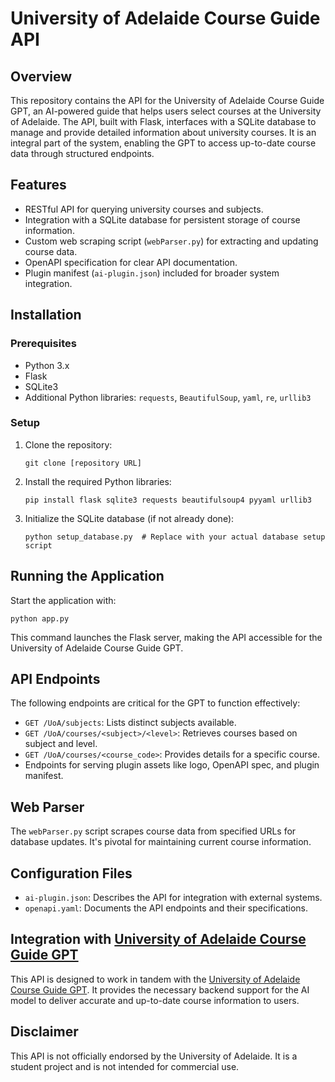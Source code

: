 # University of Adelaide Course Guide API

## Overview
This repository contains the API for the University of Adelaide Course Guide GPT, an AI-powered guide that helps users select courses at the University of Adelaide. The API, built with Flask, interfaces with a SQLite database to manage and provide detailed information about university courses. It is an integral part of the system, enabling the GPT to access up-to-date course data through structured endpoints.

## Features
- RESTful API for querying university courses and subjects.
- Integration with a SQLite database for persistent storage of course information.
- Custom web scraping script (`webParser.py`) for extracting and updating course data.
- OpenAPI specification for clear API documentation.
- Plugin manifest (`ai-plugin.json`) included for broader system integration.

## Installation

### Prerequisites
- Python 3.x
- Flask
- SQLite3
- Additional Python libraries: `requests`, `BeautifulSoup`, `yaml`, `re`, `urllib3`

### Setup
1. Clone the repository:
   ```
   git clone [repository URL]
   ```
2. Install the required Python libraries:
   ```
   pip install flask sqlite3 requests beautifulsoup4 pyyaml urllib3
   ```
3. Initialize the SQLite database (if not already done):
   ```
   python setup_database.py  # Replace with your actual database setup script
   ```

## Running the Application
Start the application with:
```
python app.py
```
This command launches the Flask server, making the API accessible for the University of Adelaide Course Guide GPT.

## API Endpoints
The following endpoints are critical for the GPT to function effectively:
- `GET /UoA/subjects`: Lists distinct subjects available.
- `GET /UoA/courses/<subject>/<level>`: Retrieves courses based on subject and level.
- `GET /UoA/courses/<course_code>`: Provides details for a specific course.
- Endpoints for serving plugin assets like logo, OpenAPI spec, and plugin manifest.

## Web Parser
The `webParser.py` script scrapes course data from specified URLs for database updates. It's pivotal for maintaining current course information.

## Configuration Files
- `ai-plugin.json`: Describes the API for integration with external systems.
- `openapi.yaml`: Documents the API endpoints and their specifications.

## Integration with [University of Adelaide Course Guide GPT](https://chat.openai.com/g/g-E2mWxfcoJ-university-of-adelaide-course-guide)
This API is designed to work in tandem with the [University of Adelaide Course Guide GPT](https://chat.openai.com/g/g-E2mWxfcoJ-university-of-adelaide-course-guide). It provides the necessary backend support for the AI model to deliver accurate and up-to-date course information to users.

## Disclaimer
This API is not officially endorsed by the University of Adelaide. It is a student project  and is not intended for commercial use.
